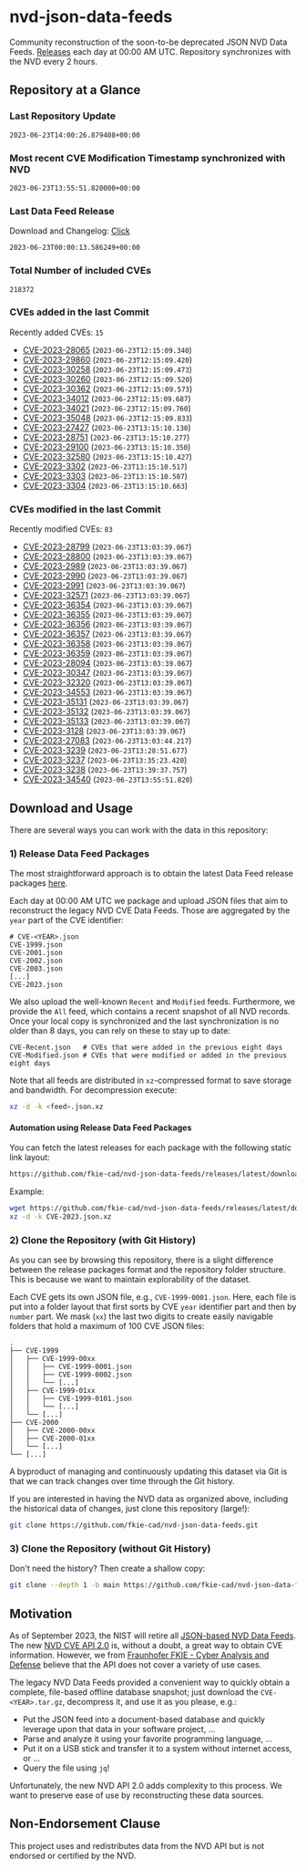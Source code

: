 # nvd-json-data-feeds

Community reconstruction of the soon-to-be deprecated JSON NVD Data Feeds. 
[Releases](https://github.com/fkie-cad/nvd-json-data-feeds/releases/latest) each day at 00:00 AM UTC.
Repository synchronizes with the NVD every 2 hours.

## Repository at a Glance

### Last Repository Update

```plain
2023-06-23T14:00:26.879408+00:00
```

### Most recent CVE Modification Timestamp synchronized with NVD

```plain
2023-06-23T13:55:51.820000+00:00
```

### Last Data Feed Release

Download and Changelog: [Click](https://github.com/fkie-cad/nvd-json-data-feeds/releases/latest)

```plain
2023-06-23T00:00:13.586249+00:00
```

### Total Number of included CVEs

```plain
218372
```

### CVEs added in the last Commit

Recently added CVEs: `15`

* [CVE-2023-28065](CVE-2023/CVE-2023-280xx/CVE-2023-28065.json) (`2023-06-23T12:15:09.340`)
* [CVE-2023-29860](CVE-2023/CVE-2023-298xx/CVE-2023-29860.json) (`2023-06-23T12:15:09.420`)
* [CVE-2023-30258](CVE-2023/CVE-2023-302xx/CVE-2023-30258.json) (`2023-06-23T12:15:09.473`)
* [CVE-2023-30260](CVE-2023/CVE-2023-302xx/CVE-2023-30260.json) (`2023-06-23T12:15:09.520`)
* [CVE-2023-30362](CVE-2023/CVE-2023-303xx/CVE-2023-30362.json) (`2023-06-23T12:15:09.573`)
* [CVE-2023-34012](CVE-2023/CVE-2023-340xx/CVE-2023-34012.json) (`2023-06-23T12:15:09.687`)
* [CVE-2023-34021](CVE-2023/CVE-2023-340xx/CVE-2023-34021.json) (`2023-06-23T12:15:09.760`)
* [CVE-2023-35048](CVE-2023/CVE-2023-350xx/CVE-2023-35048.json) (`2023-06-23T12:15:09.833`)
* [CVE-2023-27427](CVE-2023/CVE-2023-274xx/CVE-2023-27427.json) (`2023-06-23T13:15:10.130`)
* [CVE-2023-28751](CVE-2023/CVE-2023-287xx/CVE-2023-28751.json) (`2023-06-23T13:15:10.277`)
* [CVE-2023-29100](CVE-2023/CVE-2023-291xx/CVE-2023-29100.json) (`2023-06-23T13:15:10.350`)
* [CVE-2023-32580](CVE-2023/CVE-2023-325xx/CVE-2023-32580.json) (`2023-06-23T13:15:10.427`)
* [CVE-2023-3302](CVE-2023/CVE-2023-33xx/CVE-2023-3302.json) (`2023-06-23T13:15:10.517`)
* [CVE-2023-3303](CVE-2023/CVE-2023-33xx/CVE-2023-3303.json) (`2023-06-23T13:15:10.587`)
* [CVE-2023-3304](CVE-2023/CVE-2023-33xx/CVE-2023-3304.json) (`2023-06-23T13:15:10.663`)


### CVEs modified in the last Commit

Recently modified CVEs: `83`

* [CVE-2023-28799](CVE-2023/CVE-2023-287xx/CVE-2023-28799.json) (`2023-06-23T13:03:39.067`)
* [CVE-2023-28800](CVE-2023/CVE-2023-288xx/CVE-2023-28800.json) (`2023-06-23T13:03:39.067`)
* [CVE-2023-2989](CVE-2023/CVE-2023-29xx/CVE-2023-2989.json) (`2023-06-23T13:03:39.067`)
* [CVE-2023-2990](CVE-2023/CVE-2023-29xx/CVE-2023-2990.json) (`2023-06-23T13:03:39.067`)
* [CVE-2023-2991](CVE-2023/CVE-2023-29xx/CVE-2023-2991.json) (`2023-06-23T13:03:39.067`)
* [CVE-2023-32571](CVE-2023/CVE-2023-325xx/CVE-2023-32571.json) (`2023-06-23T13:03:39.067`)
* [CVE-2023-36354](CVE-2023/CVE-2023-363xx/CVE-2023-36354.json) (`2023-06-23T13:03:39.067`)
* [CVE-2023-36355](CVE-2023/CVE-2023-363xx/CVE-2023-36355.json) (`2023-06-23T13:03:39.067`)
* [CVE-2023-36356](CVE-2023/CVE-2023-363xx/CVE-2023-36356.json) (`2023-06-23T13:03:39.067`)
* [CVE-2023-36357](CVE-2023/CVE-2023-363xx/CVE-2023-36357.json) (`2023-06-23T13:03:39.067`)
* [CVE-2023-36358](CVE-2023/CVE-2023-363xx/CVE-2023-36358.json) (`2023-06-23T13:03:39.067`)
* [CVE-2023-36359](CVE-2023/CVE-2023-363xx/CVE-2023-36359.json) (`2023-06-23T13:03:39.067`)
* [CVE-2023-28094](CVE-2023/CVE-2023-280xx/CVE-2023-28094.json) (`2023-06-23T13:03:39.067`)
* [CVE-2023-30347](CVE-2023/CVE-2023-303xx/CVE-2023-30347.json) (`2023-06-23T13:03:39.067`)
* [CVE-2023-32320](CVE-2023/CVE-2023-323xx/CVE-2023-32320.json) (`2023-06-23T13:03:39.067`)
* [CVE-2023-34553](CVE-2023/CVE-2023-345xx/CVE-2023-34553.json) (`2023-06-23T13:03:39.067`)
* [CVE-2023-35131](CVE-2023/CVE-2023-351xx/CVE-2023-35131.json) (`2023-06-23T13:03:39.067`)
* [CVE-2023-35132](CVE-2023/CVE-2023-351xx/CVE-2023-35132.json) (`2023-06-23T13:03:39.067`)
* [CVE-2023-35133](CVE-2023/CVE-2023-351xx/CVE-2023-35133.json) (`2023-06-23T13:03:39.067`)
* [CVE-2023-3128](CVE-2023/CVE-2023-31xx/CVE-2023-3128.json) (`2023-06-23T13:03:39.067`)
* [CVE-2023-27083](CVE-2023/CVE-2023-270xx/CVE-2023-27083.json) (`2023-06-23T13:03:44.217`)
* [CVE-2023-3239](CVE-2023/CVE-2023-32xx/CVE-2023-3239.json) (`2023-06-23T13:28:51.677`)
* [CVE-2023-3237](CVE-2023/CVE-2023-32xx/CVE-2023-3237.json) (`2023-06-23T13:35:23.420`)
* [CVE-2023-3238](CVE-2023/CVE-2023-32xx/CVE-2023-3238.json) (`2023-06-23T13:39:37.757`)
* [CVE-2023-34540](CVE-2023/CVE-2023-345xx/CVE-2023-34540.json) (`2023-06-23T13:55:51.820`)


## Download and Usage

There are several ways you can work with the data in this repository:

### 1) Release Data Feed Packages

The most straightforward approach is to obtain the latest Data Feed release packages [here](https://github.com/fkie-cad/nvd-json-data-feeds/releases/latest).

Each day at 00:00 AM UTC we package and upload JSON files that aim to reconstruct the legacy NVD CVE Data Feeds.
Those are aggregated by the `year` part of the CVE identifier:

```
# CVE-<YEAR>.json
CVE-1999.json
CVE-2001.json
CVE-2002.json
CVE-2003.json
[...]
CVE-2023.json
```

We also upload the well-known `Recent` and `Modified` feeds.
Furthermore, we provide the `All` feed, which contains a recent snapshot of all NVD records.
Once your local copy is synchronized and the last synchronization is no older than 8 days, you can rely on these to stay up to date:

```plain
CVE-Recent.json   # CVEs that were added in the previous eight days
CVE-Modified.json # CVEs that were modified or added in the previous eight days
```

Note that all feeds are distributed in `xz`-compressed format to save storage and bandwidth.
For decompression execute:

```sh
xz -d -k <feed>.json.xz
```


#### Automation using Release Data Feed Packages

You can fetch the latest releases for each package with the following static link layout:

```sh
https://github.com/fkie-cad/nvd-json-data-feeds/releases/latest/download/CVE-<YEAR>.json.xz
```

Example:

```sh
wget https://github.com/fkie-cad/nvd-json-data-feeds/releases/latest/download/CVE-2023.json.xz
xz -d -k CVE-2023.json.xz
```

### 2) Clone the Repository (with Git History)

As you can see by browsing this repository, there is a slight difference between the release packages format and the repository folder structure.
This is because we want to maintain explorability of the dataset.

Each CVE gets its own JSON file, e.g., `CVE-1999-0001.json`.
Here, each file is put into a folder layout that first sorts by CVE `year` identifier part and then by `number` part.
We mask (`xx`) the last two digits to create easily navigable folders that hold a maximum of 100 CVE JSON files:

```plain
.
├── CVE-1999
│   ├── CVE-1999-00xx
│   │   ├── CVE-1999-0001.json
│   │   ├── CVE-1999-0002.json
│   │   └── [...]
│   ├── CVE-1999-01xx
│   │   ├── CVE-1999-0101.json
│   │   └── [...]
│   └── [...]
├── CVE-2000
│   ├── CVE-2000-00xx
│   ├── CVE-2000-01xx
│   └── [...]
└── [...]
```

A byproduct of managing and continuously updating this dataset via Git is that we can track changes over time through the Git history.

If you are interested in having the NVD data as organized above, including the historical data of changes, just clone this repository (large!):

```sh
git clone https://github.com/fkie-cad/nvd-json-data-feeds.git
```

### 3) Clone the Repository (without Git History)

Don't need the history? Then create a shallow copy:

```sh
git clone --depth 1 -b main https://github.com/fkie-cad/nvd-json-data-feeds.git
```

## Motivation

As of September 2023, the NIST will retire all [JSON-based NVD Data Feeds](https://nvd.nist.gov/vuln/data-feeds#divRetirementBanner-1).
The new [NVD CVE API 2.0](https://nvd.nist.gov/developers/vulnerabilities) is, without a doubt, a great way to obtain CVE information.
However, we from [Fraunhofer FKIE - Cyber Analysis and Defense](https://www.fkie.fraunhofer.de/en/departments/cad.html) believe that the API does not cover a variety of use cases.

The legacy NVD Data Feeds provided a convenient way to quickly obtain a complete, file-based offline database snapshot; just download the `CVE-<YEAR>.tar.gz`, decompress it, and use it as you please, e.g.:

* Put the JSON feed into a document-based database and quickly leverage upon that data in your software project, ...
* Parse and analyze it using your favorite programming language, ...
* Put it on a USB stick and transfer it to a system without internet access, or ...
* Query the file using `jq`!

Unfortunately, the new NVD API 2.0 adds complexity to this process.
We want to preserve ease of use by reconstructing these data sources.

## Non-Endorsement Clause

This project uses and redistributes data from the NVD API but is not endorsed or certified by the NVD.